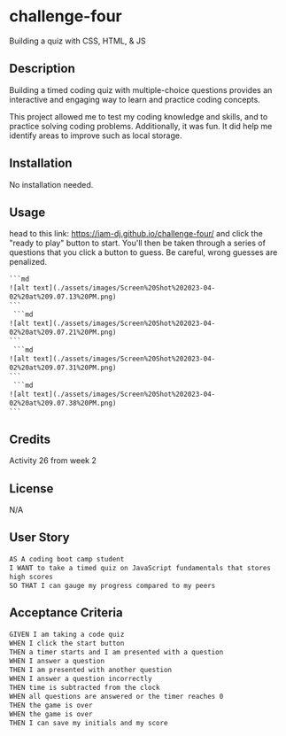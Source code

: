 # challenge-four

Building a quiz with CSS, HTML, & JS

## Description

Building a timed coding quiz with multiple-choice questions provides an interactive and engaging way to learn and practice coding concepts.

This project allowed me to test my coding knowledge and skills, and to practice solving coding problems. Additionally, it was fun. It did help me identify areas to improve such as local storage.

## Installation

No installation needed.

## Usage

head to this link: https://iam-dj.github.io/challenge-four/  and click the "ready to play" button to start. You'll then be taken through a series of questions that you click a button to guess. Be careful, wrong guesses are penalized. 


    ```md
    ![alt text](./assets/images/Screen%20Shot%202023-04-02%20at%209.07.13%20PM.png)
    ```
     ```md
    ![alt text](./assets/images/Screen%20Shot%202023-04-02%20at%209.07.21%20PM.png)
    ```
     ```md
    ![alt text](./assets/images/Screen%20Shot%202023-04-02%20at%209.07.31%20PM.png)
    ```
     ```md
    ![alt text](./assets/images/Screen%20Shot%202023-04-02%20at%209.07.38%20PM.png)
    ```

## Credits

Activity 26 from week 2

## License

N/A

## User Story

```
AS A coding boot camp student
I WANT to take a timed quiz on JavaScript fundamentals that stores high scores
SO THAT I can gauge my progress compared to my peers
```

## Acceptance Criteria

```
GIVEN I am taking a code quiz
WHEN I click the start button
THEN a timer starts and I am presented with a question
WHEN I answer a question
THEN I am presented with another question
WHEN I answer a question incorrectly
THEN time is subtracted from the clock
WHEN all questions are answered or the timer reaches 0
THEN the game is over
WHEN the game is over
THEN I can save my initials and my score
